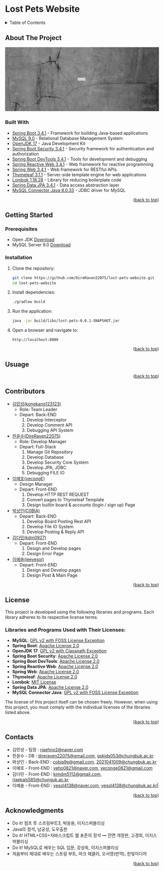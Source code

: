 <a id="readme-top"></a>

# Lost Pets Website

<details>
  <summary>Table of Contents</summary>
  <ol>
    <li>
      <a href="#about-the-project">About The Project</a>
      <ul>
        <li><a href="#built-with">Built With</a></li>
      </ul>
    </li>
    <li>
      <a href="#getting-started">Getting Started</a>
      <ul>
        <li><a href="#prerequisites">Prerequisites</a></li>
        <li><a href="#installation">Installation</a></li>
      </ul>
    </li>
    <li><a href="#usage">Usage</a></li>
    <li><a href="#roadmap">Roadmap</a></li>
    <li><a href="#contributing">Contributing</a></li>
    <li><a href="#license">License</a></li>
    <li><a href="#contact">Contact</a></li>
    <li><a href="#acknowledgments">Acknowledgments</a></li>
  </ol>
</details>

## About The Project

![project-image](_docs/title.png)



### Built With

- [Spring Boot 3.4.1](https://spring.io) - Framework for building Java-based applications  
- [MySQL 9.0](https://www.mysql.com/) - Relational Database Management System  
- [OpenJDK 17](https://openjdk.java.net/) - Java Development Kit  
- [Spring Boot Security 3.4.1](https://spring.io/projects/spring-security) - Security framework for authentication and authorization  
- [Spring Boot DevTools 3.4.1](https://spring.io) - Tools for development and debugging  
- [Spring Reactive Web 3.4.1](https://spring.io/projects/spring-webflux) - Web framework for reactive programming  
- [Spring Web 3.4.1](https://spring.io/projects/spring-web) - Web framework for RESTful APIs  
- [Thymeleaf 3.1.1](https://www.thymeleaf.org/) - Server-side template engine for web applications  
- [Lombok 1.18.28](https://projectlombok.org/) - Library for reducing boilerplate code  
- [Spring Data JPA 3.4.1](https://spring.io/projects/spring-data-jpa) - Data access abstraction layer  
- [MySQL Connector Java 8.0.33](https://dev.mysql.com/downloads/connector/j/) - JDBC driver for MySQL  

<p align="right">(<a href="#readme-top">back to top</a>)</p>

## Getting Started

### Prerequisites

- Open JDK [Download](https://www.oracle.com/kr/java/technologies/downloads/)
- MySQL Server 9.0 [Download](https://dev.mysql.com/downloads/)

<!-- INSTALLATION -->
### Installation

1. Clone the repository:
   ```bash
   git clone https://github.com/DireRaven22075/lost-pets-website.git
   cd lost-pets-website
   ```
2. Install dependencies:
   ```bash
   ./gradlew build
   ```
3. Run the application:
   ```bash
   java -jar build/libs/lost-pets-0.0.1-SNAPSHOT.jar
   ```
4. Open a browser and navigate to:
   ```
   http://localhost:8080
   ```

<p align="right">(<a href="#readme-top">back to top</a>)</p>

<!-- USUAGE -->
## Usuage



<p align="right">(<a href="#readme-top">back to top</a>)</p>

<!-- CONTRIBUTORS -->
## Contributors

- [김민성(kongkang123123)](https://github.com/kongkang123123)
  - Role: Team Leader
  - Depart: Back-END
    1. Develop Interceptor
    2. Develop Comment API
    3. Debugging API System
- [한윤수(DireRaven22075)](https://github.com/DireRaven22075)
  - Role: Develop Manager
  - Depart: Full-Stack
    1. Manage Git Repository
    2. Develop Database
    3. Develop Security Core System
    4. Develop JPA, JDBC
    5. Debugging FILE IO
- [이예호(yecongE)](https://github.com/yecongE)
  - Design Manager
  - Depart: Front-END
    1. Develop HTTP REST REQUEST
    2. Convert pages to Thymeleaf Template
    3. Design builtin board & accounts (login / sign up) Page
- [박상인(C0BlA)](https://github.com/C0BlA)
  - Depart: Back-END
    1. Develop Board Posting Rest API
    2. Develop File IO System
    3. Develop Posting & Reply API
- [김다민(kdm0927)](https://github.com/kdm0927)
  - Depart: Front-END
    1. Design and Develop pages
    2. Design Error Page
- [이예솔(ieeyesoi)](https://github.com/ieeyesoi)
  - Depart: Front-END
    1. Design and Develop pages
    2. Design Post & Main Page

<p align="right">(<a href="#readme-top">back to top</a>)</p>

<!-- LICENSE -->
## License

This project is developed using the following libraries and programs. Each library adheres to its respective license terms.

### Libraries and Programs Used with Their Licenses:
- **MySQL**: [GPL v2 with FOSS License Exception](https://www.mysql.com/about/legal/licensing/foss-exception/)
- **Spring Boot**: [Apache License 2.0](https://www.apache.org/licenses/LICENSE-2.0)
- **OpenJDK 17**: [GPL v2 with Classpath Exception](https://openjdk.java.net/legal/gplv2+ce.html)
- **Spring Boot Security**: [Apache License 2.0](https://www.apache.org/licenses/LICENSE-2.0)
- **Spring Boot DevTools**: [Apache License 2.0](https://www.apache.org/licenses/LICENSE-2.0)
- **Spring Reactive Web**: [Apache License 2.0](https://www.apache.org/licenses/LICENSE-2.0)
- **Spring Web**: [Apache License 2.0](https://www.apache.org/licenses/LICENSE-2.0)
- **Thymeleaf**: [Apache License 2.0](https://www.apache.org/licenses/LICENSE-2.0)
- **Lombok**: [MIT License](https://github.com/projectlombok/lombok/blob/master/LICENSE)
- **Spring Data JPA**: [Apache License 2.0](https://www.apache.org/licenses/LICENSE-2.0)
- **MySQL Connector Java**: [GPL v2 with FOSS License Exception](https://www.mysql.com/about/legal/licensing/foss-exception/)

The license of this project itself can be chosen freely. However, when using this project, you must comply with the individual licenses of the libraries listed above.

<p align="right">(<a href="#readme-top">back to top</a>)</p>

<!-- CONTACTS -->
## Contacts

- 김민성 - 팀장 : [rjaehno2@naver.com](mailto:rjaehno2@naver.com)
- 한윤수 - DB : [direraven22075@gmail.com](mailto:direraven22075@gmail.com), [gskids053@chungbuk.ac.kr](mailto:gskids053@chungbuk.ac.kr)
- 박상인 - Back-END : [cobia9e@gmail.com](mailto:cobia9e@gmail.com), [2021041009@chungbuk.ac.kr](mailto:2021041009@chungbuk.ac.kr)
- 이예호 - Front-END : [yeho0821@naver.com](mailto:yeho0821@naver.com), [yeconge0821@gmail.com](mailto:yeconge0821@gmail.com)
- 김다민 - Front-END : [kimdm5112@gmail.com](mailto:kimdm5112@gmail.com), [rlaekals585@chunguk.ac.kr](mailto:rlaekals585@chunguk.ac.kr)
- 이예솔 - Front-END : [yesol4138@naver.com](mailto:yesol4138@naver.com), [yesol4138@chungbuk.ac.krÏ](mailto:yesol4138@chungbuk.ac.krÏ)
<p align="right">(<a href="#readme-top">back to top</a>)</p>

<!-- ACKNOWLEDGEMENTS -->
## Acknowledgments

- Do it! 점프 투 스프링부트3, 박응용, 이지스퍼블리싱
- Java의 정석, 남궁성, 도우출판
- Do it! HTML+CSS+자바스크립트 웹 표준의 정석 ━ 전면 개정판, 고경희, 이지스퍼블리싱
- Do it! MySQL로 배우는 SQL 입문, 강성욱, 이지스퍼블리싱
- 처음부터 제대로 배우는 스프링 부트, 마크 헤클러, 오서영(번역), 한빛미디어

<p align="right">(<a href="#readme-top">back to top</a>)</p>

